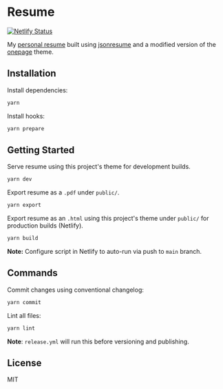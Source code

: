 # Resume

[![Netlify Status](https://api.netlify.com/api/v1/badges/0dd95bb6-b8db-495a-ba1f-3ca495d99368/deploy-status)](https://app.netlify.com/sites/matthew-waldron-resume/deploys)

My [personal resume](https://matthew-waldron-resume.netlify.app) built using [jsonresume](https://jsonresume.org/) and a modified version of the [onepage](https://www.npmjs.com/package/jsonresume-theme-onepage) theme.

## Installation

Install dependencies:

```bash
yarn
```

Install hooks:

```bash
yarn prepare
```

## Getting Started

Serve resume using this project's theme for development builds.

```bash
yarn dev
```

Export resume as a `.pdf` under `public/`.

```bash
yarn export
```

Export resume as an `.html` using this project's theme under `public/` for production builds (Netlify).

```bash
yarn build
```

**Note:** Configure script in Netlify to auto-run via push to `main` branch.

## Commands

Commit changes using conventional changelog:

```bash
yarn commit
```

Lint all files:

```bash
yarn lint
```

**Note**: `release.yml` will run this before versioning and publishing.

## License

MIT
